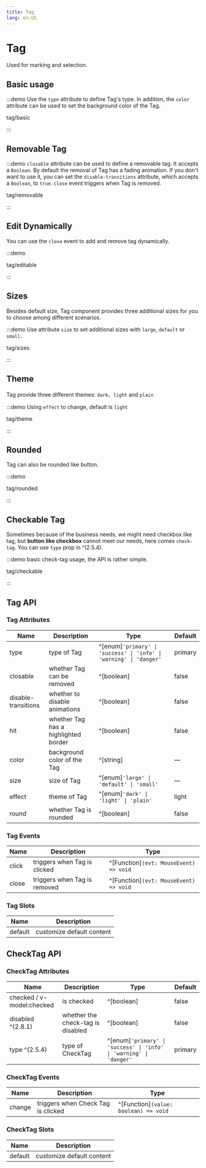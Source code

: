 ```yaml
---
title: Tag
lang: en-US
---
```


# Tag

Used for marking and selection.

## Basic usage

:::demo Use the `type` attribute to define Tag's type. In addition, the `color` attribute can be used to set the background color of the Tag.

tag/basic

:::

## Removable Tag

:::demo `closable` attribute can be used to define a removable tag. It accepts a `Boolean`. By default the removal of Tag has a fading animation. If you don't want to use it, you can set the `disable-transitions` attribute, which accepts a `Boolean`, to `true`. `close` event triggers when Tag is removed.

tag/removable

:::

## Edit Dynamically

You can use the `close` event to add and remove tag dynamically.

:::demo

tag/editable

:::

## Sizes

Besides default size, Tag component provides three additional sizes for you to choose among different scenarios.

:::demo Use attribute `size` to set additional sizes with `large`, `default` or `small`.

tag/sizes

:::

## Theme

Tag provide three different themes: `dark`、`light` and `plain`

:::demo Using `effect` to change, default is `light`

tag/theme

:::

## Rounded

Tag can also be rounded like button.

:::demo

tag/rounded

:::

## Checkable Tag

Sometimes because of the business needs, we might need checkbox like tag, but **button like checkbox** cannot meet our needs, here comes `check-tag`. You can use `type` prop in ^(2.5.4).

:::demo basic check-tag usage, the API is rather simple.

tag/checkable

:::

## Tag API

### Tag Attributes

| Name                | Description                          | Type                                                               | Default |
| ------------------- | ------------------------------------ | ------------------------------------------------------------------ | ------- |
| type                | type of Tag                          | ^[enum]`'primary' \| 'success' \| 'info' \| 'warning' \| 'danger'` | primary |
| closable            | whether Tag can be removed           | ^[boolean]                                                         | false   |
| disable-transitions | whether to disable animations        | ^[boolean]                                                         | false   |
| hit                 | whether Tag has a highlighted border | ^[boolean]                                                         | false   |
| color               | background color of the Tag          | ^[string]                                                          | —       |
| size                | size of Tag                          | ^[enum]`'large' \| 'default' \| 'small'`                           | —       |
| effect              | theme of Tag                         | ^[enum]`'dark' \| 'light' \| 'plain'`                              | light   |
| round               | whether Tag is rounded               | ^[boolean]                                                         | false   |

### Tag Events

| Name  | Description                  | Type                                   |
| ----- | ---------------------------- | -------------------------------------- |
| click | triggers when Tag is clicked | ^[Function]`(evt: MouseEvent) => void` |
| close | triggers when Tag is removed | ^[Function]`(evt: MouseEvent) => void` |

### Tag Slots

| Name    | Description               |
| ------- | ------------------------- |
| default | customize default content |

## CheckTag API

### CheckTag Attributes

| Name                      | Description                       | Type                                                               | Default |
|---------------------------|-----------------------------------| ------------------------------------------------------------------ | ------- |
| checked / v-model:checked | is checked                        | ^[boolean]                                                         | false   |
| disabled    ^(2.8.1)              | whether the check-tag is disabled | ^[boolean]                                                         | false   |
| type ^(2.5.4)             | type of CheckTag                  | ^[enum]`'primary' \| 'success' \| 'info' \| 'warning' \| 'danger'` | primary |

### CheckTag Events

| Name   | Description                        | Type                                  |
| ------ | ---------------------------------- | ------------------------------------- |
| change | triggers when Check Tag is clicked | ^[Function]`(value: boolean) => void` |

### CheckTag Slots

| Name    | Description               |
| ------- | ------------------------- |
| default | customize default content |
